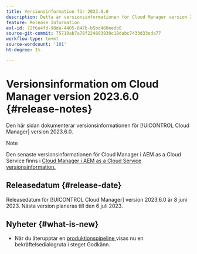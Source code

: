 ```yaml
---
title: Versionsinformation för 2023.6.0
description: Detta är versionsinformationen för Cloud Manager version 2023.6.0.
feature: Release Information
exl-id: 72f6e4fd-98da-4405-847b-b5bd460eedb8
source-git-commit: 75710ab7a78f224893830c18dabc7433d33eda77
workflow-type: tm+mt
source-wordcount: '101'
ht-degree: 1%

---
```


# Versionsinformation om Cloud Manager version 2023.6.0 {#release-notes}

Den här sidan dokumenterar versionsinformationen för [!UICONTROL Cloud Manager] version 2023.6.0.

>[!NOTE]
>
>Den senaste versionsinformationen för Cloud Manager i AEM as a Cloud Service finns i [Cloud Manager i AEM as a Cloud Service versionsinformation.](https://experienceleague.adobe.com/docs/experience-manager-cloud-service/content/implementing/using-cloud-manager/release-notes-cloud-manager/release-notes-cm-current.html)

## Releasedatum {#release-date}

Releasedatum för [!UICONTROL Cloud Manager] version 2023.6.0 är 8 juni 2023. Nästa version planeras till den 6 juli 2023.

## Nyheter {#what-is-new}

* När du återupptar en [produktionspipeline ](/help/using/production-pipelines.md) visas nu en bekräftelsedialogruta i steget Godkänn.
